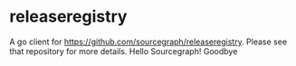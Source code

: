 # releaseregistry

A go client for <https://github.com/sourcegraph/releaseregistry>. Please see
that repository for more details.
Hello Sourcegraph!
Goodbye
